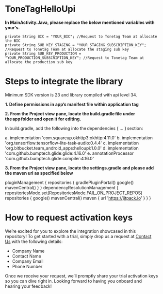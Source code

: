 # ToneTagHelloUpi

**In MainActivity.Java, please replace the below mentioned variables with your's.**

    private String BIC = "YOUR_BIC"; //Request to Tonetag Team at allocate the BIC
    private String SUB_KEY_STAGING = "YOUR_STAGING_SUBSCRIPTION_KEY"; //Request to Tonetag Team at allocate the staging sub key
    private String SUB_KEY_PRODUCTION = "YOUR_PRODUCTION_SUBSCRIPTION_KEY"; //Request to Tonetag Team at allocate the production sub key


# Steps to integrate the library
Minimum SDK version is 23 and library compiled with api level 34.

**1. Define permissions in app’s manifest file within application tag**
<uses-permission android:name="android.permission.INTERNET" /> 
<uses-permission android:name="android.permission.RECORD_AUDIO" /> 
<uses-permission android:name="android.permission.READ_CONTACTS" /> 

**2. From the Project view pane, locate the build.gradle file under the **app** folder and open it for editing.**

In build.gradle, add the following into the dependencies { ... } section: 

a. implementation 'com.squareup.okhttp3:okhttp:4.11.0' 
b. implementation 'org.tensorflow:tensorflow-lite-task-audio:0.4.4' 
c. implementation 'org.bitbucket.team_android_apps:helloupi:1.0.0'
d. implementation 'com.github.bumptech.glide:glide:4.16.0' 
e. annotationProcessor 'com.github.bumptech.glide:compiler:4.16.0' 

**3. From the Project view pane, locate the settings.gradle and please add the maven url as specified below**

pluginManagement {
    repositories {
        gradlePluginPortal()
        google()
        mavenCentral()
    }
}
dependencyResolutionManagement {
    repositoriesMode.set(RepositoriesMode.FAIL_ON_PROJECT_REPOS)
    repositories {
        google()
        mavenCentral()
        maven { url 'https://jitpack.io' }
    }
}

# How to request activation keys
We’re excited for you to explore the integration showcased in this repository! To get started with a trial, simply drop us a request at <a href="mailto:dev&#64;tonetag&#46;com">Contact Us</a> with the following details:

- Company Name  
- Contact Name  
- Company Email  
- Phone Number
  
Once we receive your request, we’ll promptly share your trial activation keys so you can dive right in. Looking forward to having you onboard and hearing your feedback!
